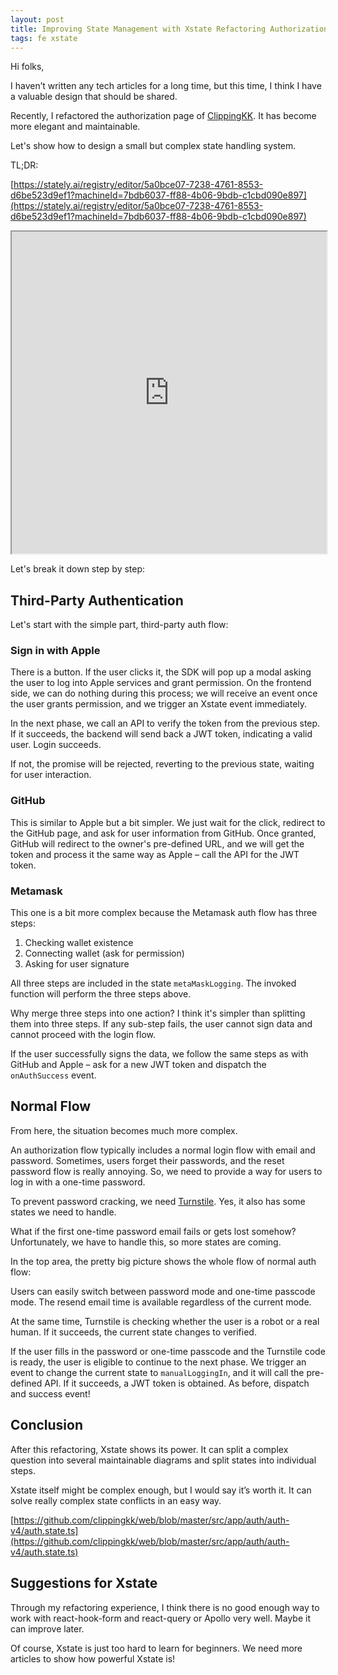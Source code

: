 ```yaml
---
layout: post
title: Improving State Management with Xstate Refactoring Authorization Flows
tags: fe xstate
---
```


Hi folks,

I haven’t written any tech articles for a long time, but this time, I think I have a valuable design that should be shared.

Recently, I refactored the authorization page of [ClippingKK](https://clippingkk.annatarhe.com/auth/auth-v4). It has become more elegant and maintainable.

Let's show how to design a small but complex state handling system.

TL;DR:

[https://stately.ai/registry/editor/5a0bce07-7238-4761-8553-d6be523d9ef1?machineId=7bdb6037-ff88-4b06-9bdb-c1cbd090e897](https://stately.ai/registry/editor/5a0bce07-7238-4761-8553-d6be523d9ef1?machineId=7bdb6037-ff88-4b06-9bdb-c1cbd090e897)

<iframe src="https://stately.ai/registry/editor/5a0bce07-7238-4761-8553-d6be523d9ef1?machineId=7bdb6037-ff88-4b06-9bdb-c1cbd090e897" width="100%" height="515px">
</iframe>

Let's break it down step by step:

## Third-Party Authentication

Let's start with the simple part, third-party auth flow:

### Sign in with Apple

There is a button. If the user clicks it, the SDK will pop up a modal asking the user to log into Apple services and grant permission. On the frontend side, we can do nothing during this process; we will receive an event once the user grants permission, and we trigger an Xstate event immediately.

In the next phase, we call an API to verify the token from the previous step. If it succeeds, the backend will send back a JWT token, indicating a valid user. Login succeeds.

If not, the promise will be rejected, reverting to the previous state, waiting for user interaction.

### GitHub

This is similar to Apple but a bit simpler. We just wait for the click, redirect to the GitHub page, and ask for user information from GitHub. Once granted, GitHub will redirect to the owner's pre-defined URL, and we will get the token and process it the same way as Apple – call the API for the JWT token.

### Metamask

This one is a bit more complex because the Metamask auth flow has three steps:

1. Checking wallet existence
2. Connecting wallet (ask for permission)
3. Asking for user signature

All three steps are included in the state `metaMaskLogging`. The invoked function will perform the three steps above.

Why merge three steps into one action? I think it's simpler than splitting them into three steps. If any sub-step fails, the user cannot sign data and cannot proceed with the login flow.

If the user successfully signs the data, we follow the same steps as with GitHub and Apple – ask for a new JWT token and dispatch the `onAuthSuccess` event.

## Normal Flow

From here, the situation becomes much more complex.

An authorization flow typically includes a normal login flow with email and password. Sometimes, users forget their passwords, and the reset password flow is really annoying. So, we need to provide a way for users to log in with a one-time password.

To prevent password cracking, we need [Turnstile](https://developers.cloudflare.com/turnstile/). Yes, it also has some states we need to handle.

What if the first one-time password email fails or gets lost somehow? Unfortunately, we have to handle this, so more states are coming.

In the top area, the pretty big picture shows the whole flow of normal auth flow:

Users can easily switch between password mode and one-time passcode mode. The resend email time is available regardless of the current mode.

At the same time, Turnstile is checking whether the user is a robot or a real human. If it succeeds, the current state changes to verified.

If the user fills in the password or one-time passcode and the Turnstile code is ready, the user is eligible to continue to the next phase. We trigger an event to change the current state to `manualLoggingIn`, and it will call the pre-defined API. If it succeeds, a JWT token is obtained. As before, dispatch and success event!

## Conclusion

After this refactoring, Xstate shows its power. It can split a complex question into several maintainable diagrams and split states into individual steps.

Xstate itself might be complex enough, but I would say it’s worth it. It can solve really complex state conflicts in an easy way.

[https://github.com/clippingkk/web/blob/master/src/app/auth/auth-v4/auth.state.ts](https://github.com/clippingkk/web/blob/master/src/app/auth/auth-v4/auth.state.ts)

## Suggestions for Xstate

Through my refactoring experience, I think there is no good enough way to work with react-hook-form and react-query or Apollo very well. Maybe it can improve later.

Of course, Xstate is just too hard to learn for beginners. We need more articles to show how powerful Xstate is!